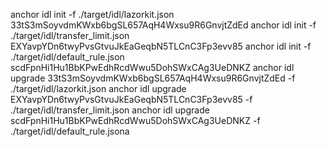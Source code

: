 anchor idl init -f ./target/idl/lazorkit.json 33tS3mSoyvdmKWxb6bgSL657AqH4Wxsu9R6GnvjtZdEd
anchor idl init -f ./target/idl/transfer_limit.json EXYavpYDn6twyPvsGtvuJkEaGeqbN5TLCnC3Fp3evv85
anchor idl init -f ./target/idl/default_rule.json scdFpnHi1Hu1BbKPwEdhRcdWwu5DohSWxCAg3UeDNKZ
anchor idl upgrade 33tS3mSoyvdmKWxb6bgSL657AqH4Wxsu9R6GnvjtZdEd -f ./target/idl/lazorkit.json
anchor idl upgrade EXYavpYDn6twyPvsGtvuJkEaGeqbN5TLCnC3Fp3evv85 -f ./target/idl/transfer_limit.json
anchor idl upgrade scdFpnHi1Hu1BbKPwEdhRcdWwu5DohSWxCAg3UeDNKZ -f ./target/idl/default_rule.jsona